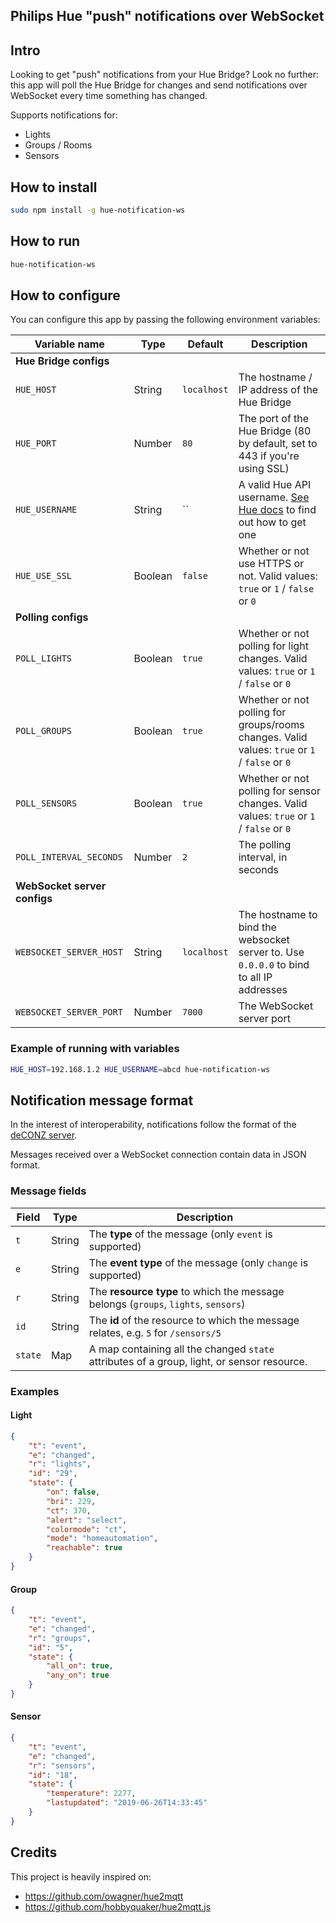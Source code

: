 
Philips Hue "push" notifications over WebSocket  
--  
  
## Intro  
Looking to get "push" notifications from your Hue Bridge?
Look no further: this app will poll the Hue Bridge for changes and send notifications over WebSocket every time something has changed.  
  
Supports notifications for:  
 - Lights  
 - Groups / Rooms
 - Sensors  
  
## How to install   
```bash  
sudo npm install -g hue-notification-ws 
```
  
## How to run
```bash  
hue-notification-ws  
```

  
## How to configure  
You can configure this app by passing the following environment variables:  
  
| Variable name | Type | Default | Description |  
|---------------|------|---------|-------------|  
| **Hue Bridge configs** |
| `HUE_HOST` | String | `localhost` | The hostname / IP address of the Hue Bridge |  
| `HUE_PORT` | Number | `80` | The port of the Hue Bridge (80 by default, set to 443 if you're using SSL) |  
| `HUE_USERNAME` | String | `` | A valid Hue API username. [See Hue docs](https://developers.meethue.com/develop/get-started-2) to find out how to get one |  
| `HUE_USE_SSL` | Boolean | `false` | Whether or not use HTTPS or not. Valid values: `true` or `1` / `false` or `0` | 
| **Polling configs** | 
| `POLL_LIGHTS` | Boolean | `true` | Whether or not polling for light changes. Valid values: `true` or `1` / `false` or `0` |  
| `POLL_GROUPS` | Boolean | `true` | Whether or not polling for groups/rooms changes. Valid values: `true` or `1` / `false` or `0` |  
| `POLL_SENSORS` | Boolean | `true` | Whether or not polling for sensor changes. Valid values: `true` or `1` / `false` or `0` |  
| `POLL_INTERVAL_SECONDS` | Number | `2` | The polling interval, in seconds |  
| **WebSocket server configs** | 
| `WEBSOCKET_SERVER_HOST` | String | `localhost` | The hostname to bind the websocket server to. Use `0.0.0.0` to bind to all IP addresses |  
| `WEBSOCKET_SERVER_PORT` | Number | `7000` | The WebSocket server port |  

### Example of running with variables
```bash  
HUE_HOST=192.168.1.2 HUE_USERNAME=abcd hue-notification-ws  
```  
  
## Notification message format  
In the interest of interoperability, notifications follow the format of the [deCONZ server](https://dresden-elektronik.github.io/deconz-rest-doc/websocket/).  
  
Messages received over a WebSocket connection contain data in JSON format.  
  
### Message fields  
  
| Field | Type |Description|  
|-------|------|-----------|  
| `t` | String | The **type** of the message (only `event` is supported) |  
| `e` | String | The **event type** of the message (only `change` is supported) |
| `r` | String | The **resource type** to which the message belongs (`groups`, `lights`, `sensors`) |
| `id` | String | The **id** of the resource to which the message relates, e.g. `5` for `/sensors/5` |  
| `state` | Map | A map containing all the changed `state` attributes of a group, light, or sensor resource. |  
  
### Examples

#### Light
```json
{
    "t": "event",
    "e": "changed",
    "r": "lights",
    "id": "29",
    "state": {
        "on": false,
        "bri": 229,
        "ct": 370,
        "alert": "select",
        "colormode": "ct",
        "mode": "homeautomation",
        "reachable": true
    }
}
```

#### Group
```json
{
    "t": "event",
    "e": "changed",
    "r": "groups",
    "id": "5",
    "state": {
        "all_on": true,
        "any_on": true
    }
}
```

#### Sensor
```json
{
    "t": "event",
    "e": "changed",
    "r": "sensors",
    "id": "18",
    "state": {
        "temperature": 2277,
        "lastupdated": "2019-06-26T14:33:45"
    }
}
```


## Credits
This project is heavily inspired on:
- https://github.com/owagner/hue2mqtt
- https://github.com/hobbyquaker/hue2mqtt.js
